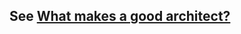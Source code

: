 ## See [What makes a good architect?](https://medium.com/stackademic/software-architect-roadmap-2024-f54bddb088db)
